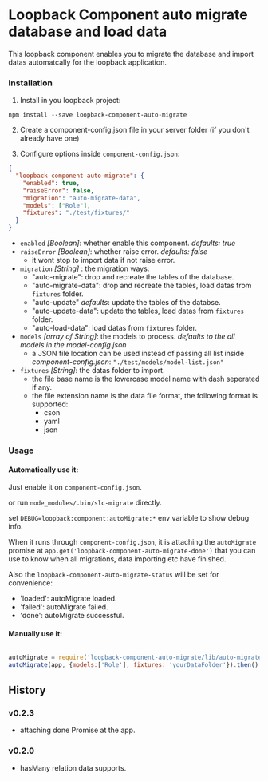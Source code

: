 # Loopback Component auto migrate database and load data

This loopback component enables you to migrate the database and import datas automatcally for the loopback application.


### Installation

1. Install in you loopback project:

  `npm install --save loopback-component-auto-migrate`

2. Create a component-config.json file in your server folder (if you don't already have one)

3. Configure options inside `component-config.json`:

  ```json
  {
    "loopback-component-auto-migrate": {
      "enabled": true,
      "raiseError": false,
      "migration": "auto-migrate-data",
      "models": ["Role"],
      "fixtures": "./test/fixtures/"
    }
  }
  ```
  - `enabled` *[Boolean]*: whether enable this component. *defaults: true*
  - `raiseError` *[Boolean]*: whether raise error. *defaults: false*
    * it wont stop to import data if not raise error.
  - `migration` *[String]* : the migration ways:
    * "auto-migrate": drop and recreate the tables of the database.
    * "auto-migrate-data": drop and recreate the tables, load datas from `fixtures` folder.
    * "auto-update" *defaults*: update the tables of the databse.
    * "auto-update-data": update the tables, load datas from `fixtures` folder.
    * "auto-load-data": load datas from `fixtures` folder.
  - `models` *[array of String]*: the models to process. *defaults to the all models in the model-config.json*
    * a JSON file location can be used instead of passing all list inside *component-config.json*: `"./test/models/model-list.json"`
  - `fixtures` *[String]*: the datas folder to import.
    * the file base name is the lowercase model name with dash seperated if any.
    * the file extension name is the data file format, the following format is supported:
      * cson
      * yaml
      * json


### Usage

#### Automatically use it:

Just enable it on `component-config.json`.

or run `node_modules/.bin/slc-migrate` directly.

set `DEBUG=loopback:component:autoMigrate:*` env variable to show debug info.

When it runs through `component-config.json`, it is attaching the `autoMigrate` promise at `app.get('loopback-component-auto-migrate-done')` that you can use to know when all migrations, data importing etc have finished.

Also the `loopback-component-auto-migrate-status` will be set for convenience:

  * 'loaded': autoMigrate loaded.
  * 'failed': autoMigrate failed.
  * 'done': autoMigrate successful.

#### Manually use it:

```js

autoMigrate = require('loopback-component-auto-migrate/lib/auto-migrate');
autoMigrate(app, {models:['Role'], fixtures: 'yourDataFolder'}).then()

```

## History

### v0.2.3

+ attaching done Promise at the app.

### v0.2.0

+ hasMany relation data supports.



